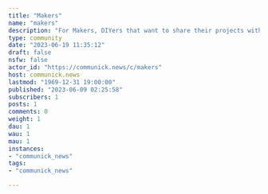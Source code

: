 ```yaml
---
title: "Makers" 
name: "makers"
description: "For Makers, DIYers that want to share their projects with the world."
type: community
date: "2023-06-19 11:35:12"
draft: false
nsfw: false
actor_id: "https://communick.news/c/makers"
host: communick.news
lastmod: "1969-12-31 19:00:00"
published: "2023-06-09 02:25:58"
subscribers: 1
posts: 1
comments: 0
weight: 1
dau: 1
wau: 1
mau: 1
instances:
- "communick_news"
tags: 
- "communick_news"

---
```

